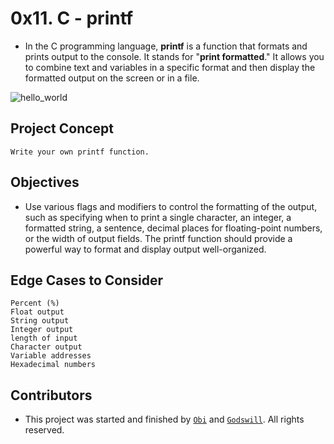 # 0x11. C - printf

- In the C programming language, **printf** is a function that formats and prints output to the console. It stands for "**print formatted**." It allows you to combine text and variables in a specific format and then display the formatted output on the screen or in a file.

![hello_world](https://github.com/obithelight/printf/assets/91734251/dbc3aba4-82fd-42f6-a380-c2deb66c5ba3)

## Project Concept
	Write your own printf function.

## Objectives
- Use various flags and modifiers to control the formatting of the output, such as specifying when to print a single character, an integer, a formatted string, a sentence, decimal places for floating-point numbers, or the width of output fields. The printf function should provide a powerful way to format and display output well-organized.

## Edge Cases to Consider
	Percent (%)
	Float output
	String output
	Integer output
 	length of input
	Character output
	Variable addresses
	Hexadecimal numbers

## Contributors
- This project was started and finished by [`Obi`](https://github.com/obithelight) and [`Godswill`](https://github.com/obithelight). All rights reserved.
